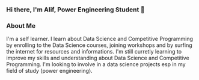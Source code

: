 ### Hi there, I'm Alif, Power Engineering Student 👋

### About Me
I'm a self learner. I learn about Data Science and Competitive Programming by enrolling to the Data Science courses, joining workshops and by surfing the internet for resources and informations. I'm still curretly learning to improve my skills and understanding about Data Science and Competitive Programming. I'm looking to involve in a data science projects esp in my field of study (power engineering). 

<!--
**Alifnizm/Alifnizm** is a ✨ _special_ ✨ repository because its `README.md` (this file) appears on your GitHub profile.

Here are some ideas to get you started:

- 🔭 I’m currently working on ...
- 🌱 I’m currently learning ...
- 👯 I’m looking to collaborate on ...
- 🤔 I’m looking for help with ...
- 💬 Ask me about ...
- 📫 How to reach me: ...
- 😄 Pronouns: ...
- ⚡ Fun fact: ...
-->
